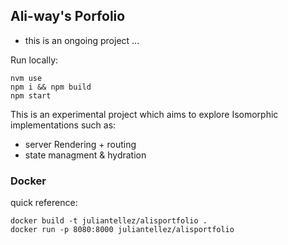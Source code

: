 ## Ali-way's Porfolio

- this is an ongoing project ...

Run locally:

```
nvm use
npm i && npm build
npm start

```
This is an experimental project which aims to explore Isomorphic implementations such as: 

 - server Rendering + routing
 - state managment & hydration

### Docker
quick reference: 
```
docker build -t juliantellez/alisportfolio .
docker run -p 8080:8000 juliantellez/alisportfolio
```
